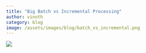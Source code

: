 ```yaml
---
title: "Big Batch vs Incremental Processing"
author: vinoth
category: blog
image: /assets/images/blog/batch_vs_incremental.png
---
```


![](/assets/images/blog/batch_vs_incremental.png)

